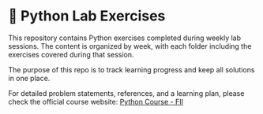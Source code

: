 # 🐍 Python Lab Exercises

This repository contains Python exercises completed during weekly lab sessions. The content is organized by week, with each folder including the exercises covered during that session.

The purpose of this repo is to track learning progress and keep all solutions in one place.

For detailed problem statements, references, and a learning plan, please check the official course website: [Python Course - FII](https://gdt050579.github.io/python-course-fii/)
